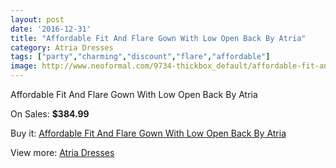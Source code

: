```yaml
---
layout: post
date: '2016-12-31'
title: "Affordable Fit And Flare Gown With Low Open Back By Atria"
category: Atria Dresses
tags: ["party","charming","discount","flare","affordable"]
image: http://www.neoformal.com/9734-thickbox_default/affordable-fit-and-flare-gown-with-low-open-back-by-atria.jpg
---
```

Affordable Fit And Flare Gown With Low Open Back By Atria

On Sales: **$384.99**
<a href="https://www.neoformal.com/en/atria-dresses/3375-affordable-fit-and-flare-gown-with-low-open-back-by-atria.html"><amp-img layout="responsive" width="600" height="600" src="//www.neoformal.com/9734-thickbox_default/affordable-fit-and-flare-gown-with-low-open-back-by-atria.jpg" alt="Affordable Fit And Flare Gown With Low Open Back By Atria 0" /></a>
<a href="https://www.neoformal.com/en/atria-dresses/3375-affordable-fit-and-flare-gown-with-low-open-back-by-atria.html"><amp-img layout="responsive" width="600" height="600" src="//www.neoformal.com/9735-thickbox_default/affordable-fit-and-flare-gown-with-low-open-back-by-atria.jpg" alt="Affordable Fit And Flare Gown With Low Open Back By Atria 1" /></a>
<a href="https://www.neoformal.com/en/atria-dresses/3375-affordable-fit-and-flare-gown-with-low-open-back-by-atria.html"><amp-img layout="responsive" width="600" height="600" src="//www.neoformal.com/9736-thickbox_default/affordable-fit-and-flare-gown-with-low-open-back-by-atria.jpg" alt="Affordable Fit And Flare Gown With Low Open Back By Atria 2" /></a>
<a href="https://www.neoformal.com/en/atria-dresses/3375-affordable-fit-and-flare-gown-with-low-open-back-by-atria.html"><amp-img layout="responsive" width="600" height="600" src="//www.neoformal.com/9737-thickbox_default/affordable-fit-and-flare-gown-with-low-open-back-by-atria.jpg" alt="Affordable Fit And Flare Gown With Low Open Back By Atria 3" /></a>

Buy it: [Affordable Fit And Flare Gown With Low Open Back By Atria](https://www.neoformal.com/en/atria-dresses/3375-affordable-fit-and-flare-gown-with-low-open-back-by-atria.html "Affordable Fit And Flare Gown With Low Open Back By Atria")

View more: [Atria Dresses](https://www.neoformal.com/en/39-atria-dresses "Atria Dresses")